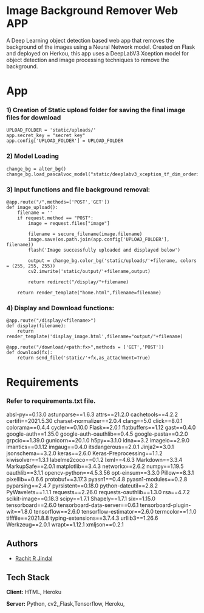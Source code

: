 # Image Background Remover Web APP

A Deep Learning object detection based web app that removes the background of the images using a Neural Network model. Created on Flask and deployed on Herkou, this app uses a DeepLabV3 Xception model for object detection and 
image processing techniques to remove the background.

# App

### 1) Creation of Static upload folder for saving the final image files for download
    
    UPLOAD_FOLDER = 'static/uploads/'
    app.secret_key = "secret key"
    app.config['UPLOAD_FOLDER'] = UPLOAD_FOLDER
    
### 2) Model Loading

    change_bg = alter_bg()
    change_bg.load_pascalvoc_model("static/deeplabv3_xception_tf_dim_ordering_tf_kernels.h5")

### 3) Input functions and file background removal:

    @app.route("/",methods=['POST','GET'])
    def image_upload():
        filename = ''
        if request.method == "POST":
            image = request.files["image"]

            filename = secure_filename(image.filename)
            image.save(os.path.join(app.config['UPLOAD_FOLDER'], filename))
            flash('Image successfully uploaded and displayed below')
            
            output = change_bg.color_bg('static/uploads/'+filename, colors = (255, 255, 255))
            cv2.imwrite('static/output/'+filename,output)
            
            return redirect("/display/"+filename)
        
        return render_template("home.html",filename=filename)
        
### 4) Display and Download functions:

    @app.route("/display/<filename>")
    def display(filename):
        return render_template('display_image.html',filename="output/"+filename)

    @app.route("/download/<path:fx>",methods = ['GET','POST'])
    def download(fx):
        return send_file('static/'+fx,as_attachment=True)
  
# Requirements

### Refer to requirements.txt file.

absl-py==0.13.0
astunparse==1.6.3
attrs==21.2.0
cachetools==4.2.2
certifi==2021.5.30
charset-normalizer==2.0.4
clang==5.0
click==8.0.1
colorama==0.4.4
cycler==0.10.0
Flask==2.0.1
flatbuffers==1.12
gast==0.4.0
google-auth==1.35.0
google-auth-oauthlib==0.4.5
google-pasta==0.2.0
grpcio==1.39.0
gunicorn==20.1.0
h5py==3.1.0
idna==3.2
imageio==2.9.0
imantics==0.1.12
imgaug==0.4.0
itsdangerous==2.0.1
Jinja2==3.0.1
jsonschema==3.2.0
keras==2.6.0
Keras-Preprocessing==1.1.2
kiwisolver==1.3.1
labelme2coco==0.1.2
lxml==4.6.3
Markdown==3.3.4
MarkupSafe==2.0.1
matplotlib==3.4.3
networkx==2.6.2
numpy==1.19.5
oauthlib==3.1.1
opencv-python==4.5.3.56
opt-einsum==3.3.0
Pillow==8.3.1
pixellib==0.6.6
protobuf==3.17.3
pyasn1==0.4.8
pyasn1-modules==0.2.8
pyparsing==2.4.7
pyrsistent==0.18.0
python-dateutil==2.8.2
PyWavelets==1.1.1
requests==2.26.0
requests-oauthlib==1.3.0
rsa==4.7.2
scikit-image==0.18.3
scipy==1.7.1
Shapely==1.7.1
six==1.15.0
tensorboard==2.6.0
tensorboard-data-server==0.6.1
tensorboard-plugin-wit==1.8.0
tensorflow==2.6.0
tensorflow-estimator==2.6.0
termcolor==1.1.0
tifffile==2021.8.8
typing-extensions==3.7.4.3
urllib3==1.26.6
Werkzeug==2.0.1
wrapt==1.12.1
xmljson==0.2.1

## Authors

- [Rachit R Jindal](https://github.com/rachitjindal56)


## Tech Stack

**Client:** HTML, Heroku

**Server:** Python, cv2,,Flask,Tensorflow, Heroku,

